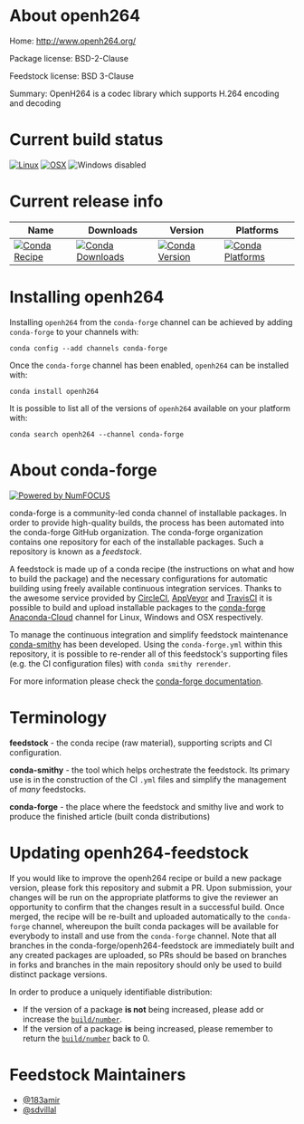 <!--
# -*- mode: jinja -*-
-->

About openh264
==============

Home: http://www.openh264.org/

Package license: BSD-2-Clause

Feedstock license: BSD 3-Clause

Summary: OpenH264 is a codec library which supports H.264 encoding and decoding



Current build status
====================

[![Linux](https://img.shields.io/circleci/project/github/conda-forge/openh264-feedstock/master.svg?label=Linux)](https://circleci.com/gh/conda-forge/openh264-feedstock)
[![OSX](https://img.shields.io/travis/conda-forge/openh264-feedstock/master.svg?label=macOS)](https://travis-ci.org/conda-forge/openh264-feedstock)
![Windows disabled](https://img.shields.io/badge/Windows-disabled-lightgrey.svg)

Current release info
====================

| Name | Downloads | Version | Platforms |
| --- | --- | --- | --- |
| [![Conda Recipe](https://img.shields.io/badge/recipe-openh264-green.svg)](https://anaconda.org/conda-forge/openh264) | [![Conda Downloads](https://img.shields.io/conda/dn/conda-forge/openh264.svg)](https://anaconda.org/conda-forge/openh264) | [![Conda Version](https://img.shields.io/conda/vn/conda-forge/openh264.svg)](https://anaconda.org/conda-forge/openh264) | [![Conda Platforms](https://img.shields.io/conda/pn/conda-forge/openh264.svg)](https://anaconda.org/conda-forge/openh264) |

Installing openh264
===================

Installing `openh264` from the `conda-forge` channel can be achieved by adding `conda-forge` to your channels with:

```
conda config --add channels conda-forge
```

Once the `conda-forge` channel has been enabled, `openh264` can be installed with:

```
conda install openh264
```

It is possible to list all of the versions of `openh264` available on your platform with:

```
conda search openh264 --channel conda-forge
```


About conda-forge
=================

[![Powered by NumFOCUS](https://img.shields.io/badge/powered%20by-NumFOCUS-orange.svg?style=flat&colorA=E1523D&colorB=007D8A)](http://numfocus.org)

conda-forge is a community-led conda channel of installable packages.
In order to provide high-quality builds, the process has been automated into the
conda-forge GitHub organization. The conda-forge organization contains one repository
for each of the installable packages. Such a repository is known as a *feedstock*.

A feedstock is made up of a conda recipe (the instructions on what and how to build
the package) and the necessary configurations for automatic building using freely
available continuous integration services. Thanks to the awesome service provided by
[CircleCI](https://circleci.com/), [AppVeyor](https://www.appveyor.com/)
and [TravisCI](https://travis-ci.org/) it is possible to build and upload installable
packages to the [conda-forge](https://anaconda.org/conda-forge)
[Anaconda-Cloud](https://anaconda.org/) channel for Linux, Windows and OSX respectively.

To manage the continuous integration and simplify feedstock maintenance
[conda-smithy](https://github.com/conda-forge/conda-smithy) has been developed.
Using the ``conda-forge.yml`` within this repository, it is possible to re-render all of
this feedstock's supporting files (e.g. the CI configuration files) with ``conda smithy rerender``.

For more information please check the [conda-forge documentation](https://conda-forge.org/docs/).

Terminology
===========

**feedstock** - the conda recipe (raw material), supporting scripts and CI configuration.

**conda-smithy** - the tool which helps orchestrate the feedstock.
                   Its primary use is in the construction of the CI ``.yml`` files
                   and simplify the management of *many* feedstocks.

**conda-forge** - the place where the feedstock and smithy live and work to
                  produce the finished article (built conda distributions)


Updating openh264-feedstock
===========================

If you would like to improve the openh264 recipe or build a new
package version, please fork this repository and submit a PR. Upon submission,
your changes will be run on the appropriate platforms to give the reviewer an
opportunity to confirm that the changes result in a successful build. Once
merged, the recipe will be re-built and uploaded automatically to the
`conda-forge` channel, whereupon the built conda packages will be available for
everybody to install and use from the `conda-forge` channel.
Note that all branches in the conda-forge/openh264-feedstock are
immediately built and any created packages are uploaded, so PRs should be based
on branches in forks and branches in the main repository should only be used to
build distinct package versions.

In order to produce a uniquely identifiable distribution:
 * If the version of a package **is not** being increased, please add or increase
   the [``build/number``](https://conda.io/docs/user-guide/tasks/build-packages/define-metadata.html#build-number-and-string).
 * If the version of a package **is** being increased, please remember to return
   the [``build/number``](https://conda.io/docs/user-guide/tasks/build-packages/define-metadata.html#build-number-and-string)
   back to 0.

Feedstock Maintainers
=====================

* [@183amir](https://github.com/183amir/)
* [@sdvillal](https://github.com/sdvillal/)

